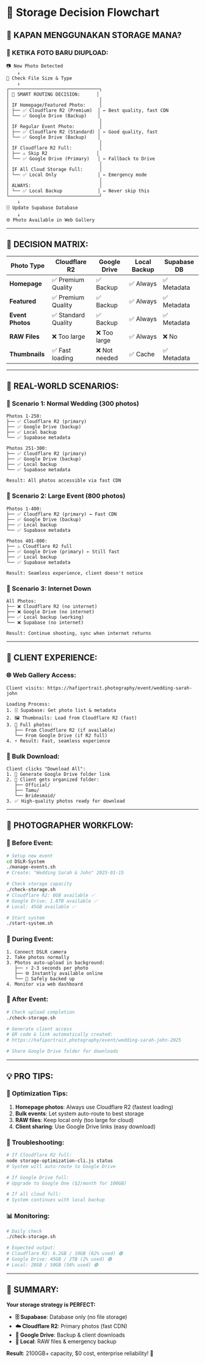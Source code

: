 # 🔄 Storage Decision Flowchart

## 🤔 **KAPAN MENGGUNAKAN STORAGE MANA?**

### **📸 KETIKA FOTO BARU DIUPLOAD:**

```
📷 New Photo Detected
    ↓
🤔 Check File Size & Type
    ↓
┌─────────────────────────────────┐
│ 🎯 SMART ROUTING DECISION:      │
│                                 │
│ IF Homepage/Featured Photo:     │
│ ├── ✅ Cloudflare R2 (Premium)  │ ← Best quality, fast CDN
│ └── ✅ Google Drive (Backup)    │
│                                 │
│ IF Regular Event Photo:         │
│ ├── ✅ Cloudflare R2 (Standard) │ ← Good quality, fast
│ └── ✅ Google Drive (Backup)    │
│                                 │
│ IF Cloudflare R2 Full:          │
│ ├── ⚠️ Skip R2                  │
│ └── ✅ Google Drive (Primary)   │ ← Fallback to Drive
│                                 │
│ IF All Cloud Storage Full:      │
│ └── ✅ Local Only               │ ← Emergency mode
│                                 │
│ ALWAYS:                         │
│ └── ✅ Local Backup             │ ← Never skip this
└─────────────────────────────────┘
    ↓
🗄️ Update Supabase Database
    ↓
🌐 Photo Available in Web Gallery
```

---

## 🎯 **DECISION MATRIX:**

| Photo Type | Cloudflare R2 | Google Drive | Local Backup | Supabase DB |
|------------|---------------|--------------|--------------|-------------|
| **Homepage** | ✅ Premium Quality | ✅ Backup | ✅ Always | ✅ Metadata |
| **Featured** | ✅ Premium Quality | ✅ Backup | ✅ Always | ✅ Metadata |
| **Event Photos** | ✅ Standard Quality | ✅ Backup | ✅ Always | ✅ Metadata |
| **RAW Files** | ❌ Too large | ❌ Too large | ✅ Always | ❌ No |
| **Thumbnails** | ✅ Fast loading | ❌ Not needed | ✅ Cache | ✅ Metadata |

---

## 🔄 **REAL-WORLD SCENARIOS:**

### **📸 Scenario 1: Normal Wedding (300 photos)**
```
Photos 1-250: 
├── ✅ Cloudflare R2 (primary)
├── ✅ Google Drive (backup)
├── ✅ Local backup
└── ✅ Supabase metadata

Photos 251-300:
├── ✅ Cloudflare R2 (primary)
├── ✅ Google Drive (backup)
├── ✅ Local backup
└── ✅ Supabase metadata

Result: All photos accessible via fast CDN
```

### **📸 Scenario 2: Large Event (800 photos)**
```
Photos 1-400: 
├── ✅ Cloudflare R2 (primary) ← Fast CDN
├── ✅ Google Drive (backup)
├── ✅ Local backup
└── ✅ Supabase metadata

Photos 401-800:
├── ⚠️ Cloudflare R2 full
├── ✅ Google Drive (primary) ← Still fast
├── ✅ Local backup
└── ✅ Supabase metadata

Result: Seamless experience, client doesn't notice
```

### **📸 Scenario 3: Internet Down**
```
All Photos:
├── ❌ Cloudflare R2 (no internet)
├── ❌ Google Drive (no internet)
├── ✅ Local backup (working)
└── ❌ Supabase (no internet)

Result: Continue shooting, sync when internet returns
```

---

## 👥 **CLIENT EXPERIENCE:**

### **🌐 Web Gallery Access:**
```
Client visits: https://hafiportrait.photography/event/wedding-sarah-john

Loading Process:
1. 🗄️ Supabase: Get photo list & metadata
2. 🖼️ Thumbnails: Load from Cloudflare R2 (fast)
3. 📸 Full photos: 
   ├── From Cloudflare R2 (if available)
   └── From Google Drive (if R2 full)
4. ⚡ Result: Fast, seamless experience
```

### **💾 Bulk Download:**
```
Client clicks "Download All":
1. 🔗 Generate Google Drive folder link
2. 📁 Client gets organized folder:
   ├── Official/
   ├── Tamu/
   └── Bridesmaid/
3. ✅ High-quality photos ready for download
```

---

## 🎯 **PHOTOGRAPHER WORKFLOW:**

### **🌅 Before Event:**
```bash
# Setup new event
cd DSLR-System
./manage-events.sh
# Create: "Wedding Sarah & John" 2025-01-15

# Check storage capacity
./check-storage.sh
# Cloudflare R2: 8GB available ✅
# Google Drive: 1.8TB available ✅
# Local: 45GB available ✅

# Start system
./start-system.sh
```

### **📸 During Event:**
```
1. Connect DSLR camera
2. Take photos normally
3. Photos auto-upload in background:
   ├── ⚡ 2-3 seconds per photo
   ├── 🌐 Instantly available online
   └── 💾 Safely backed up
4. Monitor via web dashboard
```

### **📁 After Event:**
```bash
# Check upload completion
./check-storage.sh

# Generate client access
# QR code & link automatically created:
# https://hafiportrait.photography/event/wedding-sarah-john-2025

# Share Google Drive folder for downloads
```

---

## 💡 **PRO TIPS:**

### **🎯 Optimization Tips:**
1. **Homepage photos**: Always use Cloudflare R2 (fastest loading)
2. **Bulk events**: Let system auto-route to best storage
3. **RAW files**: Keep local only (too large for cloud)
4. **Client sharing**: Use Google Drive links (easy download)

### **🔧 Troubleshooting:**
```bash
# If Cloudflare R2 full:
node storage-optimization-cli.js status
# System will auto-route to Google Drive

# If Google Drive full:
# Upgrade to Google One ($2/month for 100GB)

# If all cloud full:
# System continues with local backup
```

### **📊 Monitoring:**
```bash
# Daily check
./check-storage.sh

# Expected output:
# Cloudflare R2: 6.2GB / 10GB (62% used) 🟢
# Google Drive: 45GB / 2TB (2% used) 🟢
# Local: 28GB / 50GB (56% used) 🟢
```

---

## 🎉 **SUMMARY:**

**Your storage strategy is PERFECT:**

- **🗄️ Supabase**: Database only (no file storage)
- **☁️ Cloudflare R2**: Primary photos (fast CDN)
- **📁 Google Drive**: Backup & client downloads
- **💾 Local**: RAW files & emergency backup

**Result**: 2100GB+ capacity, $0 cost, enterprise reliability! 🚀